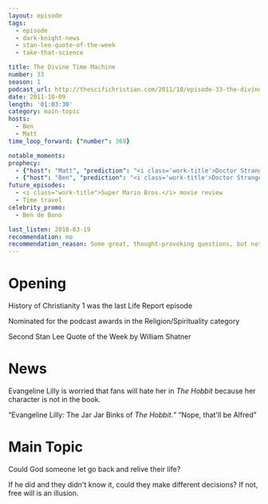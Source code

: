 ```yaml
---
layout: episode
tags:
  - episode
  - dark-knight-news
  - stan-lee-quote-of-the-week
  - take-that-science

title: The Divine Time Machine
number: 33      
season: 1
podcast_url: http://thescifichristian.com/2011/10/episode-33-the-divine-time-machine/
date: 2011-10-09
length: '01:03:30'
category: main-topic
hosts:
  - Ben
  - Matt
time_loop_forward: {"number": 369}

notable_moments:
prophecy: 
  - {"host": "Matt", "prediction": "<i class='work-title'>Doctor Strange</i> will be announced within the next year", "veracity": false, "comments": "Doctor Strange was announced in January 2013, 15 months after Matt's prediction."}
  - {"host": "Ben", "prediction": "<i class='work-title'>Doctor Strange</i> will not be announced within the next year", "veracity": true, "comments": ""}
future_episodes: 
  - <i class="work-title">Super Mario Bros.</i> movie review
  - Time travel 
celebrity_promo: 
  - Ben de Bono

last_listen: 2018-03-19
recommendation: no
recommendation_reason: Some great, thought-provoking questions, but not a stand-out episode.
---
```

# Opening
History of Christianity 1 was the last Life Report episode

Nominated for the podcast awards in the Religion/Spirituality category

Second Stan Lee Quote of the Week by William Shatner 



# News
Evangeline Lilly is worried that fans will hate her in <i class="work-title">The Hobbit</i> because her character is not in the book. 

<div class="quote">
  <q class="ben">Evangeline Lilly: The Jar Jar Binks of <i class="work-title">The Hobbit</i>.</q>
  <q class="archivist inline">Nope, that'll be Alfred</q>
</div>



# Main Topic
Could God someone let go back and relive their life? 

If he did and they didn't know it, could they make different decisions? If not, free will is an illusion.